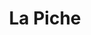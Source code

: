 ---
title: La Piche
nombre_comunidad: La Piche
municipio: Toluviejo
departamento: Sucre
descripcion: >-
  Comunidad campesina e indígena de Tolúviejo en los Montes de María. Tiene una
  dinámica comunitaria muy rica, con proyectos de atención infantil juvenil y
  familiar desde la Iglesia. También es zona forestal y minera por lo que hay
  proyectos de conservación de la serranía, de cultivos de cacao, rutas
  turísticas y explotación de la piedra caliza. Falta cohesionar mejor las
  iniciativas. Cuenta con un hostal y una Casa indígena
num_personas: 618
num_familias: 235
min_distancia_casco_urbano: 12
km_distancia_casco_urbano: 8
vias_acceso: 'via principal  pavimentada en mal estado '
infraestructura_comunitaria:
  - Instituciones educativas (IE)
  - Espacios deportivos
  - Casa Indígena
  - Hostal
notas_infraestructura_comunitaria: Cancha de fútbol con pantalla y cancha con pasto natural.
liderazgo_comunidad:
  - Asociaciones de productores que trabajan por sus objetivos individuales
  - ' más no tienen tejido entre sí'
  - ' la base social es amplia y en temas ambientales'
  - |2-
     productivos y comunitarios
    se requiere fortalecer comunitariamente
    Producción artesanal asociada para talla de la piedra
  - >-

    Satisfacción de FDS (explicar siglas) en metodologias de diálogo comunitario
    para usar el arte
  - ' la lúdica y cultura para hacer procesos de sanación '
inclusion_diversidad_genero: >-
  Niños y jóvenes en hijos de luz, apoyo de "roca madre"

  Cabildo Zenú, (360personas en el Cabildo)

  20 jóvenes en proceso de participación de iglesia cristiana.

  No hay organización de mujeres con enfoque de género, pero sí están vinculadas
  en actividades productivas alrededor del picado de la Piedra.
comentarios_conectividad: Hay acceso a internet, se mantiene estable si hay energía eléctrica
punto_SOLE: Institución educativa
comentarios_punto_SOLE:
  - INSTITUCIÓN EDUCATIVA LA PICHE.
ppales_actividades_economicas_vocacion_productiva:
  - Turismo de naturaleza
  - Minería
comentarios_ppales_actividades_economicas_vocacion_productiva: |-
  Turismo de naturaleza.
  Minería artesanal.
comunidad_sostenible_uso_suelo: |-
  Zona de amortiguamiento de Serrania de Coraza
  Minería artesanal
  Producción agropecuaria
org_con_proyeccion:
  - Ecorruta
  - Asomineros de la Piche
  - Los independientes
servicios_publicos_comunidades_focalizadas:
  - Acueducto-Toluviejo
comunidades_focalizadas_educacion_infraestructura_educativa:
  - Institución educativa
comunidades_focalizadas_practicas_organizativas:
  - Asociación piscícola
  - Proyecto hijos de luz
  - Fundación para el Progreso y Desarrollo Familiar Social y humano
  - Conservación de la reserva forestal
  - Ecoruta
  - Asociación mineros de la Piche
  - La empresa Asociacion Agropecuaria Comunidad El Mango
  - Consejo Comunitario Ascocolando
  - Asociación de artesanos de la Piche
  - Consejo Comunitario Socilando
conectividad_minima: Bueno
iniciativas_priorizadas:
  - Minería
  - Turismo
org_focalizada:
  - Ecorruta
  - ASOMIL
  - Asociación Artesanos
riesgo: ''
otros_programas_USAID:
  - Nuestra Tierra Próspera
  - Riqueza Natural
alianzas_colaboradores:
  - Hay 6 empresas de minería
  - ' 3 comunitarias'
  - ' y tres independientes'
  - ' Pedramar'
  - ' Ecomarmol'
  - ' No han tenido intervención del SENA Ni trabajan articuladamente. (generan 100 empleos aproximadamente). Están en proceso de licencia ambiental y consulta previa. Han recibido apoyo de PNUD '
posibilidad_iniciativas_conjuntas_aliados_2:
  - Empresas de minería
actividades_ocio:
  - >-
    "Proyecto ""Hijos de la luz"" (Grupo folclórico con propietaria de Roca
    Madre)"
medios_comunicacion_narrativas_locales: []
num_visitas_realizadas: 40
num_diagnosticos_rurales_participativos_realizados: 1
infraestructura_salud_atencion_psicosocial:
  - Acompañamiento del PNUD
notas_infraestructura_salud_atencion_psicosocial: Acompañamiento del PNUD (cerrado).
num_visitas_predio: 5
url: /comunidad-focalizada/la-piche
layout: single
download_file: /reportes/la-piche.pdf

---